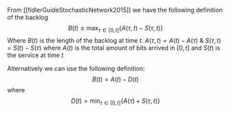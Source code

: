 From [[fidlerGuideStochasticNetwork2015]] we have the following definition of the backlog
$$B(t) \leq \max_{\tau \in [0,t]} \{ A(\tau, t) - S(\tau,t)\}$$Where $B(t)$ is the length of the backlog at time $t$.
$A(\tau, t) = A(t) - A(\tau)$ & $S(\tau, t) = S(t) - S(\tau)$ where $A(t)$ is the total amount of bits arrived in $[0,t]$ and $S(t)$ is the service at time $t$


Alternatively we can use the following definition:
$$B(t) = A(t) - D(t)$$
where $$D(t) = \min_{\tau \in [0,t]} \{A(\tau)+S(\tau,t)\}$$
